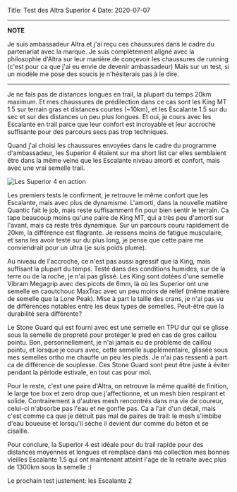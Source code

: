 Title: Test des Altra Superior 4
Date: 2020-07-07

---
**NOTE**

Je suis ambassadeur Altra et j'ai reçu ces chaussures dans le cadre du
partenariat avec la marque. Je suis complètement aligné avec la philosophie
d'Altra sur leur manière de conçevoir les chaussures de running (c'est pour ca
que j'ai eu envie de devenir ambassadeur) Mais sur un test, si un modèle me
pose des soucis je n'hésiterais pas à le dire.

---

Je ne fais pas de distances longues en trail, la plupart du temps 20km maximum.
Et mes chaussures de prédilection dans ce cas sont les King MT 1.5
sur terrain gras et distances courtes (~10km), et les Escalante 1.5 sur 
du sec et sur des distances un peu plus longues. Et oui, je cours avec les
Escalante en trail parce que leur confort est incroyable et leur accroche
suffisante pour des parcours secs pas trop techniques.

Quand j'ai choisi les chaussures envoyées dans le cadre du programme
d'ambassadeur, les Superior 4 étaient sur ma short list car elles semblaient
être dans la même veine que les Escalante niveau amorti et confort,
mais avec une vrai semelle trail.

![Les Superior 4 en action](/images/superior4.png "Les Superior 4 en action")

Les premiers tests le confirment, je retrouve le même confort que les
Escalante, mais avec plus de dynamisme. L'amorti, dans la nouvelle
matière Quantic fait le job, mais reste suffisamment fin pour bien sentir le
terrain. Ca tape beaucoup moins qu'une paire de King MT, qui a très peu d'amorti
sur l'avant, mais ca reste très dynamique. Sur un parcours couru rapidement de 
20km, la différence est flagrante. Je ressens moins de fatigue musculaire, et sans les
avoir testé sur du plus long, je pense que cette paire me conviendrait pour un
ultra (je suis poids plume).

Au niveau de l'accroche, ce n'est pas aussi agressif que la King, mais
suffisant la plupart du temps. Testé dans des conditions humides, sur de la
terre ou de la roche, je n'ai pas glissé. Les King sont dotées d'une semelle
Vibram Megagrip avec des picots de 6mm, là où les Superior
ont une semelle en caoutchouc MaxTrac avec un peu moins de relief
(même matière de semelle que la Lone Peak). Mise à part la taille
des crans, je n'ai pas vu de différences notables entre les deux types de
semelles. Peut-être que la durabilité sera différente?

Le Stone Guard qui est fourni avec est une semelle en TPU dur qui 
se glisse sous la semelle de propreté pour protéger le pied en cas 
de gros caillou pointu. Bon, personnellement, je n'ai jamais eu de 
problème de caillou pointu, et lorsque je cours avec, cette semelle
supplémentaire, glissée sous mes semelles ortho me chauffe un peu les
pieds. Je n'ai pas ressenti à part ca de différence de souplesse.
Ces Stone Guard sont peut être juste à éviter pendant la période estivale, en
tout cas pour moi.

Pour le reste, c'est une paire d'Altra, on retrouve la même qualité de
finition, le large toe box et zero drop que j'affectionne, et un mesh bien
respirant et solide. Contrairement à d'autres mesh rencontrés dans ma vie de
coureur, celui-ci n'absorbe pas l'eau et ne gonfle pas. Ca a l'air d'un détail,
mais c'est comme ca que je détruit pas mal de paires de trail: le mesh s'imbibe
d'eau boueuse et lorsqu'il sèche il devient dur comme du béton et se cisaille.

Pour conclure, la Superior 4 est idéale pour du trail rapide pour des distances
moyennes et longues et remplace dans ma collection mes bonnes
vieilles Escalante 1.5 qui ont maintenant atteint l'age de la retraite
avec plus de 1300km sous la semelle :)

Le prochain test justement: les Escalante 2

